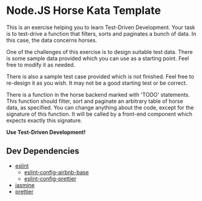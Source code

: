 # Node.JS Horse Kata Template

This is an exercise helping you to learn Test-Driven Development. Your task is to test-drive a function that filters, sorts and paginates a bunch of data. In this case, the data concerns horses.

One of the challenges of this exercise is to design suitable test data. There is some sample data provided which you can use as a starting point. Feel free to modify it as needed.

There is also a sample test case provided which is not finished. Feel free to re-design it as you wish. It may not be a good starting test or be correct.

There is a function in the horse backend marked with 'TODO' statements. This function should filter, sort and paginate an arbitrary table of horse data, as specified. You can change anything about the code, except for the signature of this function. It will be called by a front-end component which expects exactly this signature.

**Use Test-Driven Development!**

## Dev Dependencies

* [eslint](https://eslint.org/)
    * [eslint-config-airbnb-base](https://www.npmjs.com/package/eslint-config-airbnb-base)
    * [eslint-config-prettier](https://www.npmjs.com/package/eslint-config-prettier)
* [jasmine](https://jasmine.github.io/)
* [prettier](https://www.npmjs.com/package/prettier)
